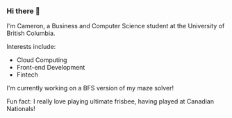 ### Hi there 👋


I'm Cameron, a Business and Computer Science student at the University of British Columbia.

Interests include:
- Cloud Computing 
- Front-end Development
- Fintech

I'm currently working on a BFS version of my maze solver!

Fun fact: I really love playing ultimate frisbee, having played at Canadian Nationals!



<!--
**justpenguins/justpenguins** is a ✨ _special_ ✨ repository because its `README.md` (this file) appears on your GitHub profile.

Here are some ideas to get you started:

- 🔭 I’m currently working on ...
- 🌱 I’m currently learning ...
- 👯 I’m looking to collaborate on ...
- 🤔 I’m looking for help with ...
- 💬 Ask me about ...
- 😄 Pronouns: ...
- ⚡ Fun fact: ...
-->
